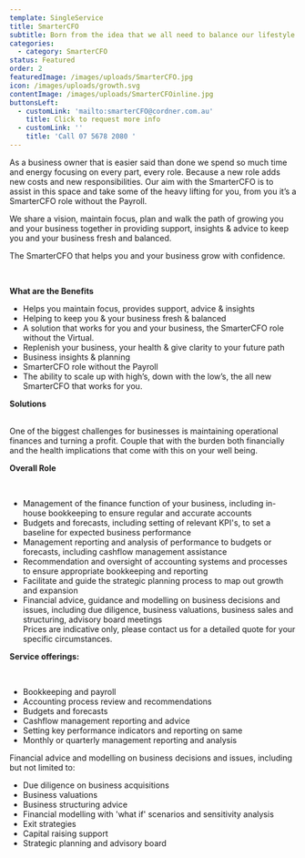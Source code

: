 ```yaml
---
template: SingleService
title: SmarterCFO
subtitle: Born from the idea that we all need to balance our lifestyle with our workload
categories:
  - category: SmarterCFO
status: Featured
order: 2
featuredImage: /images/uploads/SmarterCFO.jpg
icon: /images/uploads/growth.svg
contentImage: /images/uploads/SmarterCFOinline.jpg
buttonsLeft:
  - customLink: 'mailto:smarterCFO@cordner.com.au'
    title: Click to request more info
  - customLink: ''
    title: 'Call 07 5678 2080 '
---
```

As a business owner that is easier said than done we spend so much time and energy focusing on every part, every role. Because a new role adds new costs and new responsibilities. Our aim with the SmarterCFO is to assist in this space and take some of the heavy lifting for you, from you it’s a SmarterCFO role without the Payroll.
<br>

We share a vision, maintain focus, plan and walk the path of growing you and your business
together in providing support, insights & advice to keep you and your business fresh and
balanced.
<br>

The SmarterCFO that helps you and your business grow with confidence.

<br>

**What are the Benefits**
<br>

* Helps you maintain focus, provides support, advice & insights
* Helping to keep you & your business fresh & balanced
* A solution that works for you and your business, the SmarterCFO role without the Virtual.
* Replenish your business, your health & give clarity to your future path
* Business insights & planning
* SmarterCFO role without the Payroll
* The ability to scale up with high’s, down with the low’s, the all new SmarterCFO that works for you.
  <br>

**Solutions**

<br>
One of the biggest challenges for businesses is maintaining operational finances and turning
a profit. Couple that with the burden both financially and the health implications that come with
this on your well being.
<br>



**Overall Role**

<br>

* Management of the finance function of your business, including in-house bookkeeping to ensure regular and accurate accounts
* Budgets and forecasts, including setting of relevant KPI's, to set a baseline for expected business performance
* Management reporting and analysis of performance to budgets or forecasts, including cashflow management assistance
* Recommendation and oversight of accounting systems and processes to ensure appropriate
  bookkeeping and reporting
* Facilitate and guide the strategic planning process to map out growth and expansion
* Financial advice, guidance and modelling on business decisions and issues, including due
        diligence, business valuations, business sales and structuring, advisory board meetings
  <br>
  Prices are indicative only, please contact us for a detailed quote for your specific circumstances.
  <br>



**Service offerings:**

<br>

* Bookkeeping and payroll
* Accounting process review and recommendations
* Budgets and forecasts
* Cashflow management reporting and advice
* Setting key performance indicators and reporting on same
* Monthly or quarterly management reporting and analysis
  <br>

Financial advice and modelling on business decisions and issues, including but not limited to:
<br>

* Due diligence on business acquisitions
* Business valuations
* Business structuring advice
* Financial modelling with 'what if' scenarios and sensitivity analysis
* Exit strategies
* Capital raising support
* Strategic planning and advisory board
  <br>
